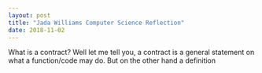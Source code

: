 ```yaml
---
layout: post
title: "Jada Williams Computer Science Reflection"
date: 2018-11-02
---
```


What is a contract? Well let me tell you, a contract is a general statement on what a function/code may do. But on the other hand a definition
